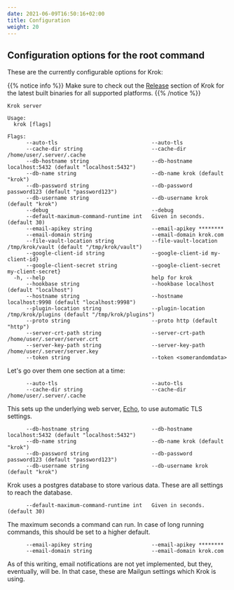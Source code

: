 ```yaml
---
date: 2021-06-09T16:50:16+02:00
title: Configuration
weight: 20
---
```


## Configuration options for the root command

These are the currently configurable options for Krok:

{{% notice info %}} Make sure to check out the [Release](https://github.com/krok-o/krok/releases) section of Krok for the latest built binaries for all supported platforms. {{% /notice %}}


```console
Krok server

Usage:
  krok [flags]

Flags:
      --auto-tls                              --auto-tls
      --cache-dir string                      --cache-dir /home/user/.server/.cache
      --db-hostname string                    --db-hostname localhost:5432 (default "localhost:5432")
      --db-name string                        --db-name krok (default "krok")
      --db-password string                    --db-password password123 (default "password123")
      --db-username string                    --db-username krok (default "krok")
      --debug                                 --debug
      --default-maximum-command-runtime int   Given in seconds. (default 30)
      --email-apikey string                   --email-apikey ********
      --email-domain string                   --email-domain krok.com
      --file-vault-location string            --file-vault-location /tmp/krok/vault (default "/tmp/krok/vault")
      --google-client-id string               --google-client-id my-client-id}
      --google-client-secret string           --google-client-secret my-client-secret}
  -h, --help                                  help for krok
      --hookbase string                       --hookbase localhost (default "localhost")
      --hostname string                       --hostname localhost:9998 (default "localhost:9998")
      --plugin-location string                --plugin-location /tmp/krok/plugins (default "/tmp/krok/plugins")
      --proto string                          --proto http (default "http")
      --server-crt-path string                --server-crt-path /home/user/.server/server.crt
      --server-key-path string                --server-key-path /home/user/.server/server.key
      --token string                          --token <somerandomdata>
```

Let's go over them one section at a time:

```
      --auto-tls                              --auto-tls
      --cache-dir string                      --cache-dir /home/user/.server/.cache
```

This sets up the underlying web server, [Echo](https://echo.labstack.com/), to use automatic TLS settings.

```
      --db-hostname string                    --db-hostname localhost:5432 (default "localhost:5432")
      --db-name string                        --db-name krok (default "krok")
      --db-password string                    --db-password password123 (default "password123")
      --db-username string                    --db-username krok (default "krok")
```

Krok uses a postgres database to store various data. These are all settings to reach the database.

```
      --default-maximum-command-runtime int   Given in seconds. (default 30)
```

The maximum seconds a command can run. In case of long running commands, this should be set to a higher default.

```
      --email-apikey string                   --email-apikey ********
      --email-domain string                   --email-domain krok.com
```

As of this writing, email notifications are not yet implemented, but they, eventually, will be. In that case, these are Mailgun settings which Krok is using.

